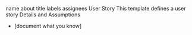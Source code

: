 name	about	title	labels	assignees
User Story
This template defines a user story
Details and Assumptions
* [document what you know]

